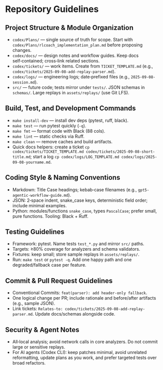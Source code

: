 # Repository Guidelines

## Project Structure & Module Organization
- `codex/Plans/` — single source of truth for scope. Start with `codex/Plans/rlcoach_implementation_plan.md` before proposing changes.
- `codex/docs/` — design notes and workflow guides. Keep docs self‑contained; cross‑link related sections.
- `codex/tickets/` — work items. Create from `TICKET_TEMPLATE.md` (e.g., `codex/tickets/2025-09-08-add-replay-parser.md`).
- `codex/logs/` — engineering logs; date‑prefixed files (e.g., `2025-09-08-session.md`).
- `src/` — future code; tests mirror under `tests/`. JSON schemas in `schemas/`. Large replays in `assets/replays/` (use Git LFS).

## Build, Test, and Development Commands
- `make install-dev` — install dev deps (pytest, ruff, black).
- `make test` — run pytest quickly (`-q`).
- `make fmt` — format code with Black (88 cols).
- `make lint` — static checks via Ruff.
- `make clean` — remove caches and build artifacts.
- Quick docs helpers: create a ticket `cp codex/tickets/TICKET_TEMPLATE.md codex/tickets/2025-09-08-short-title.md`; start a log `cp codex/logs/LOG_TEMPLATE.md codex/logs/2025-09-08-yourname.md`.

## Coding Style & Naming Conventions
- Markdown: Title Case headings; kebab‑case filenames (e.g., `gpt5-agentic-workflow-guide.md`).
- JSON: 2‑space indent, snake_case keys, deterministic field order; include minimal examples.
- Python: modules/functions `snake_case`, types `PascalCase`; prefer small, pure functions. Tooling: Black + Ruff.

## Testing Guidelines
- Framework: pytest. Name tests `test_*.py` and mirror `src/` paths.
- Targets: ≥80% coverage for analyzers and schema validators.
- Fixtures: keep small; store sample replays in `assets/replays/`.
- Run: `make test` or `pytest -q`. Add one happy path and one degraded/fallback case per feature.

## Commit & Pull Request Guidelines
- Conventional Commits: `feat(parser): add header-only fallback`.
- One logical change per PR; include rationale and before/after artifacts (e.g., sample JSON).
- Link tickets: `Relates-to: codex/tickets/2025-09-08-add-replay-parser.md`. Update docs/schemas alongside code.

## Security & Agent Notes
- All‑local analysis; avoid network calls in core analyzers. Do not commit large or sensitive replays.
- For AI agents (Codex CLI): keep patches minimal, avoid unrelated reformatting, update plans as you work, and prefer targeted tests over broad refactors.
